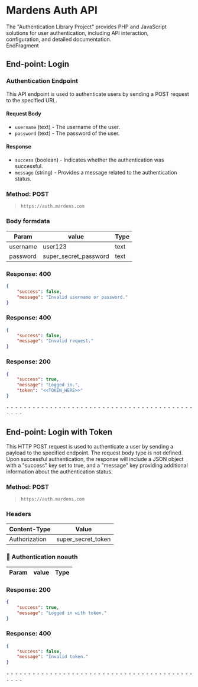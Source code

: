 # Mardens Auth API
The "Authentication Library Project" provides PHP and JavaScript  
solutions for user authentication, including API interaction,  
configuration, and detailed documentation.  
EndFragment

## End-point: Login
### Authentication Endpoint

This API endpoint is used to authenticate users by sending a POST request to the specified URL.

#### Request Body

- `username` (text) - The username of the user.
- `password` (text) - The password of the user.
    

#### Response

- `success` (boolean) - Indicates whether the authentication was successful.
- `message` (string) - Provides a message related to the authentication status.
### Method: POST
>```
>https://auth.mardens.com
>```
### Body formdata

|Param|value|Type|
|---|---|---|
|username|user123|text|
|password|super_secret_password|text|


### Response: 400
```json
{
    "success": false,
    "message": "Invalid username or password."
}
```

### Response: 400
```json
{
    "success": false,
    "message": "Invalid request."
}
```

### Response: 200
```json
{
    "success": true,
    "message": "Logged in.",
    "token": "<<TOKEN_HERE>>"
}
```


⁃ ⁃ ⁃ ⁃ ⁃ ⁃ ⁃ ⁃ ⁃ ⁃ ⁃ ⁃ ⁃ ⁃ ⁃ ⁃ ⁃ ⁃ ⁃ ⁃ ⁃ ⁃ ⁃ ⁃ ⁃ ⁃ ⁃ ⁃ ⁃ ⁃ ⁃ ⁃ ⁃ ⁃ ⁃ ⁃ ⁃ ⁃ ⁃ ⁃ ⁃ ⁃ ⁃ ⁃ ⁃ ⁃ ⁃

## End-point: Login with Token

This HTTP POST request is used to authenticate a user by sending a payload to the specified endpoint. The request body type is not defined. Upon successful authentication, the response will include a JSON object with a "success" key set to true, and a "message" key providing additional information about the authentication status.

### Method: POST
>```
>https://auth.mardens.com
>```
### Headers

|Content-Type|Value|
|---|---|
|Authorization|super_secret_token|


### 🔑 Authentication noauth

|Param|value|Type|
|---|---|---|


### Response: 200
```json
{
    "success": true,
    "message": "Logged in with token."
}
```

### Response: 400
```json
{
    "success": false,
    "message": "Invalid token."
}
```


⁃ ⁃ ⁃ ⁃ ⁃ ⁃ ⁃ ⁃ ⁃ ⁃ ⁃ ⁃ ⁃ ⁃ ⁃ ⁃ ⁃ ⁃ ⁃ ⁃ ⁃ ⁃ ⁃ ⁃ ⁃ ⁃ ⁃ ⁃ ⁃ ⁃ ⁃ ⁃ ⁃ ⁃ ⁃ ⁃ ⁃ ⁃ ⁃ ⁃ ⁃ ⁃ ⁃ ⁃ ⁃ ⁃ ⁃
